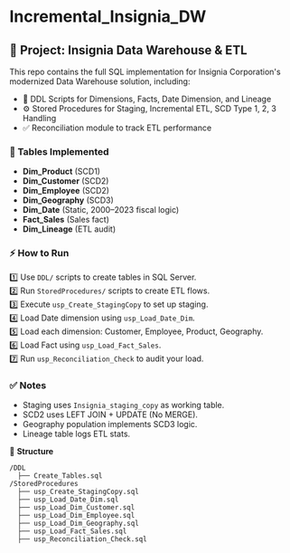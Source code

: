 # Incremental_Insignia_DW
## 🎯 Project: Insignia Data Warehouse & ETL

This repo contains the full SQL implementation for Insignia Corporation's modernized Data Warehouse solution, including:

- 📁 DDL Scripts for Dimensions, Facts, Date Dimension, and Lineage
- ⚙️ Stored Procedures for Staging, Incremental ETL, SCD Type 1, 2, 3 Handling
- ✅ Reconciliation module to track ETL performance

### 📌 Tables Implemented
- **Dim_Product** (SCD1)
- **Dim_Customer** (SCD2)
- **Dim_Employee** (SCD2)
- **Dim_Geography** (SCD3)
- **Dim_Date** (Static, 2000–2023 fiscal logic)
- **Fact_Sales** (Sales fact)
- **Dim_Lineage** (ETL audit)

### ⚡ How to Run
1️⃣ Use `DDL/` scripts to create tables in SQL Server.  
2️⃣ Run `StoredProcedures/` scripts to create ETL flows.  
3️⃣ Execute `usp_Create_StagingCopy` to set up staging.  
4️⃣ Load Date dimension using `usp_Load_Date_Dim`.  
5️⃣ Load each dimension: Customer, Employee, Product, Geography.  
6️⃣ Load Fact using `usp_Load_Fact_Sales`.  
7️⃣ Run `usp_Reconciliation_Check` to audit your load.

### ✅ Notes
- Staging uses `Insignia_staging_copy` as working table.
- SCD2 uses LEFT JOIN + UPDATE (No MERGE).
- Geography population implements SCD3 logic.
- Lineage table logs ETL stats.

📂 **Structure**
```
/DDL
  ├── Create_Tables.sql
/StoredProcedures
  ├── usp_Create_StagingCopy.sql
  ├── usp_Load_Date_Dim.sql
  ├── usp_Load_Dim_Customer.sql
  ├── usp_Load_Dim_Employee.sql
  ├── usp_Load_Dim_Geography.sql
  ├── usp_Load_Fact_Sales.sql
  ├── usp_Reconciliation_Check.sql
